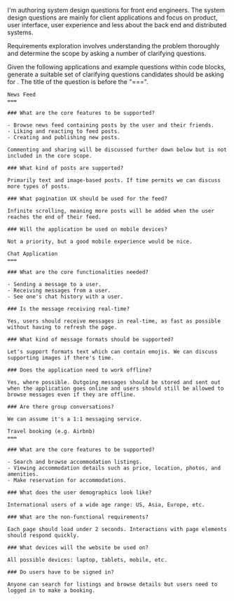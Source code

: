 I'm authoring system design questions for front end engineers. The system design questions are mainly for client applications and focus on product, user interface, user experience and less about the back end and distributed systems.

Requirements exploration involves understanding the problem thoroughly and determine the scope by asking a number of clarifying questions.

Given the following applications and example questions within code blocks, generate a suitable set of clarifying questions candidates should be asking for <QUESTION>. The title of the question is before the "===".

```
News Feed
===

### What are the core features to be supported?

- Browse news feed containing posts by the user and their friends.
- Liking and reacting to feed posts.
- Creating and publishing new posts.

Commenting and sharing will be discussed further down below but is not included in the core scope.

### What kind of posts are supported?

Primarily text and image-based posts. If time permits we can discuss more types of posts.

### What pagination UX should be used for the feed?

Infinite scrolling, meaning more posts will be added when the user reaches the end of their feed.

### Will the application be used on mobile devices?

Not a priority, but a good mobile experience would be nice.
```

```
Chat Application
===

### What are the core functionalities needed?

- Sending a message to a user.
- Receiving messages from a user.
- See one's chat history with a user.

### Is the message receiving real-time?

Yes, users should receive messages in real-time, as fast as possible without having to refresh the page.

### What kind of message formats should be supported?

Let's support formats text which can contain emojis. We can discuss supporting images if there's time.

### Does the application need to work offline?

Yes, where possible. Outgoing messages should be stored and sent out when the application goes online and users should still be allowed to browse messages even if they are offline.

### Are there group conversations?

We can assume it's a 1:1 messaging service.
```

```
Travel booking (e.g. Airbnb)
===

### What are the core features to be supported?

- Search and browse accommodation listings.
- Viewing accommodation details such as price, location, photos, and amenities.
- Make reservation for accommodations.

### What does the user demographics look like?

International users of a wide age range: US, Asia, Europe, etc.

### What are the non-functional requirements?

Each page should load under 2 seconds. Interactions with page elements should respond quickly.

### What devices will the website be used on?

All possible devices: laptop, tablets, mobile, etc.

### Do users have to be signed in?

Anyone can search for listings and browse details but users need to logged in to make a booking.
```